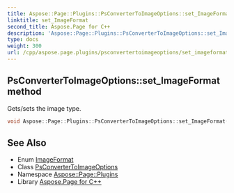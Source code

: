 ```yaml
---
title: Aspose::Page::Plugins::PsConverterToImageOptions::set_ImageFormat method
linktitle: set_ImageFormat
second_title: Aspose.Page for C++
description: 'Aspose::Page::Plugins::PsConverterToImageOptions::set_ImageFormat method. Gets/sets the image type in C++.'
type: docs
weight: 300
url: /cpp/aspose.page.plugins/psconvertertoimageoptions/set_imageformat/
---
```

## PsConverterToImageOptions::set_ImageFormat method


Gets/sets the image type.

```cpp
void Aspose::Page::Plugins::PsConverterToImageOptions::set_ImageFormat(Aspose::Page::Drawing::Imaging::ImageFormat value)
```

## See Also

* Enum [ImageFormat](../../../aspose.page.drawing.imaging/imageformat/)
* Class [PsConverterToImageOptions](../)
* Namespace [Aspose::Page::Plugins](../../)
* Library [Aspose.Page for C++](../../../)
